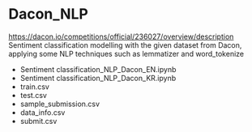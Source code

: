 # Dacon_NLP

https://dacon.io/competitions/official/236027/overview/description
Sentiment classification modelling with the given dataset from Dacon, applying some NLP techniques such as lemmatizer and word_tokenize

- Sentiment classification_NLP_Dacon_EN.ipynb
- Sentiment classification_NLP_Dacon_KR.ipynb
- train.csv
- test.csv
- sample_submission.csv
- data_info.csv
- submit.csv
